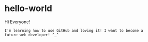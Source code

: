 # hello-world

Hi Everyone!

    I'm learning how to use GitHub and loving it! I want to become a future web developer! ^_^

